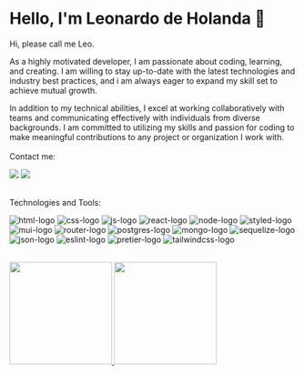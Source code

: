 # Hello, I'm Leonardo de Holanda :wave:

<!--
**Leonardodeholanda/Leonardodeholanda** is a ✨ _special_ ✨ repository because its `README.md` (this file) appears on your GitHub profile.
-->
Hi, please call me Leo.<br>
<p>As a highly motivated developer, I am passionate about coding, learning, and creating. I am willing to stay up-to-date with the latest technologies and industry best practices, and i am always eager to expand my skill set to achieve mutual growth.</p> 
<p>In addition to my technical abilities, I excel at working collaboratively with teams and communicating effectively with individuals from diverse backgrounds. I am committed to utilizing my skills and passion for coding to make meaningful contributions to any project or organization I work with.</>
  <br><br>
Contact me:
<div>
  <a href="https://www.linkedin.com/in/leonardo-de-holanda/"><img src="https://img.shields.io/badge/LinkedIn-0077B5?style=for-the-badge&logo=linkedin&logoColor=white" target="_blank"/><a/>
    <a href="mailto:leonardohvrocha@gmail.com"><img src="https://img.shields.io/badge/-Gmail-%23333?style=for-the-badge&logo=gmail&logoColor=white" target="_blank"></a>
</div>
<div style="display: inline_block"><br>
  <p>Technologies and Tools:<p/>
  <img src="https://img.shields.io/badge/HTML5-E34F26?style=for-the-badge&logo=html5&logoColor=white" alt="html-logo"/>
  <img src="https://img.shields.io/badge/CSS3-1572B6?style=for-the-badge&logo=css3&logoColor=white" alt="css-logo"/>
  <img src="https://img.shields.io/badge/JavaScript-F7DF1E?style=for-the-badge&logo=javascript&logoColor=black" alt="js-logo"/>
  <img src="https://img.shields.io/badge/React-20232A?style=for-the-badge&logo=react&logoColor=61DAFB" alt="react-logo"/>
  <img src="https://img.shields.io/badge/Node.js-43853D?style=for-the-badge&logo=node.js&logoColor=white" alt="node-logo"/>
  <img src="https://img.shields.io/badge/styled--components-DB7093?style=for-the-badge&logo=styled-components&logoColor=white" alt="styled-logo"/>
  <img src="https://img.shields.io/badge/Material--UI-0081CB?style=for-the-badge&logo=material-ui&logoColor=white" alt="mui-logo"/>
  <img src="https://img.shields.io/badge/React_Router-CA4245?style=for-the-badge&logo=react-router&logoColor=white" alt="router-logo"/>
  <img src="https://img.shields.io/badge/PostgreSQL-316192?style=for-the-badge&logo=postgresql&logoColor=white" alt="postgres-logo"/>
  <img src="https://img.shields.io/badge/MongoDB-4EA94B?style=for-the-badge&logo=mongodb&logoColor=white" alt="mongo-logo"/>
  <img src="https://img.shields.io/badge/sequelize-323330?style=for-the-badge&logo=sequelize&logoColor=blue" alt="sequelize-logo"/>
  <img src="https://img.shields.io/badge/json%20web%20tokens-323330?style=for-the-badge&logo=json-web-tokens&logoColor=pink" alt="json-logo"/>
  <img src="https://img.shields.io/badge/eslint-3A33D1?style=for-the-badge&logo=eslint&logoColor=white" alt="eslint-logo"/>
  <img src="https://img.shields.io/badge/prettier-1A2C34?style=for-the-badge&logo=prettier&logoColor=F7BA3E" alt="pretier-logo"/>
  <img src="https://img.shields.io/badge/Tailwind_CSS-38B2AC?style=for-the-badge&logo=tailwind-css&logoColor=white" alt="tailwindcss-logo"/>
  </div>
  <br>
<div>
  <a href="https://github.com/Leonardodeholanda">
  <img height="180em" src="https://github-readme-stats.vercel.app/api?username=Leonardodeholanda"/>
  <img height="180em" src="https://github-readme-stats.vercel.app/api/top-langs/?username=Leonardodeholanda"/>
  </div>
